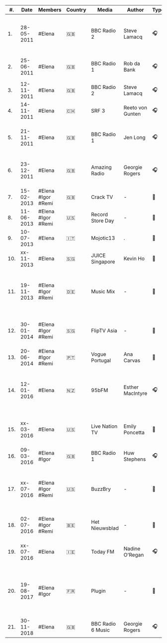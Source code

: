 |   #.  |  Date    |    Members             |   Country         |   Media                       |   Author                          |   Type    		|   Original link    																																																			                    |
|-------|----------|------------------------|-------------------|-------------------------------|-----------------------------------|-------------------|---------------------------------------------------------------------------------------------------------------------------------------------------------------------------------------------------------------------------------------------------|
|   1.  |28-05-2011|    #Elena              |   :uk:            |   BBC Radio 2                 |   Steve Lamacq                    |   :headphones:    |   [BBC Radio 2 - Steve Lamacq, 21/05/2011](https://www.bbc.co.uk/programmes/b0113hv1) [BBC Radio 2 - Steve Lamacq, 28/05/2011](https://www.bbc.co.uk/programmes/b011d6tm)                                                                         |                                   
|   2.  |25-06-2011|    #Elena              |   :uk:            |   BBC Radio 1                 |   Rob da Bank                     |   :headphones:    |   [BBC Radio 1 - Rob da Bank, Glastonbury Special](https://www.bbc.co.uk/programmes/b011y5c2)                                                                                                                                                     |                
|   3.  |12-11-2011|    #Elena              |   :uk:            |   BBC Radio 2                 |   Steve Lamacq                    |   :headphones:    |   [BBC Radio 2 - Steve Lamacq, 12/11/2011](https://www.bbc.co.uk/programmes/b0171t2x)                                                                                                                                                             |                                 
|	4.	|14-11-2011|    #Elena              |   :switzerland:   |   SRF 3                       |   Reeto von Gunten                |   :headphones:    |                                                                                                                                                                                                                                                   |
|   5.  |21-11-2011|    #Elena              |   :uk:            |   BBC Radio 1                 |   Jen Long                        |   :headphones:    |   [BBC Introducing in Wales with Jen Long, Daughter and Goldcult](https://www.bbc.co.uk/programmes/b0178ps3)                                                                                                                                      |                               
|	6.	|23-12-2011|	#Elena				|	:uk:			|	Amazing Radio				|	Georgie Rogers					|	:headphones:	|	[Amazing Blog  – Amazing Radio Audio Advent Calendar – Door 23](http://blog.amazingtunes.com/2011/12/23/amazing-radio-audio-advent-calendar-door-23/)																		                    |						
|   7.  |15-02-2013|    #Elena #Igor #Remi  |   :uk:            |   Crack TV                    |   -                               |   :movie_camera:  |   [CRACK TV 002 - Daughter](http://web.archive.org/web/20140311071622/http://vimeo.com/59730356)                                                                                                                                                  |                                       
|   8.  |11-06-2013|    #Elena #Igor #Remi  |   :us:            |   Record Store Day            |   -                               |   :movie_camera:  |   [Daughter](http://web.archive.org/web/20130714174715/http://vimeo.com/68127859)                                                                                                                                                                 |           
|   9.  |10-07-2013|    #Elena              |   :it:            |   Mojotic13                   |   .                               |   :movie_camera:  |   [Daughter Interview @ Mojotic13](https://vimeo.com/70400715)                                                                                                                                                                                    |            
|	10.	|xx-11-2013|	#Elena				|	:singapore:		|	JUICE Singapore				|	Kevin Ho						|	:memo:			|																																																								                    |	
|	11.	|19-11-2013|	#Elena #Igor #Remi	|	:de:			|	Music Mix					|	-								|	:movie_camera:	|	[Zum Jahresausklang bei musicmix: ein Feuerwerk an Klangvielfalt mit Daughter & Karl Bartos](https://www.musikexpress.de/zum-jahresausklang-bei-musicmix-ein-feuerwerk-an-klangvielfalt-mit-daughter-karl-bartos-131239/)	                    |
|	12.	|30-01-2014|	#Elena #Igor #Remi	|	:singapore:		|	FlipTV Asia					|	-								|	:movie_camera:	|	[Flip Music Interview with Daughter @ Laneway Singapore](http://web.archive.org/web/20140417101657/http://vimeo.com/85504202)																								                    |
|   13. |20-06-2014|    #Elena #Igor #Remi  |   :portugal:      |   Vogue Portugal              |   Ana Carvas                      |   :movie_camera:  |   [Entrevista: Daughter](http://web.archive.org/web/20141008122950/http://www.vogue.xl.pt/multimedia/videos/detalhe/entrevista_daughter.html)                                                                                                     |               
|   14. |12-01-2016|    #Elena              |   :new_zealand:   |   95bFM                       |   Esther MacIntyre                |   :headphones:    |   [Morning Glory with Esther MacIntyre: Interview: Daughter vocalist Elena Tonra](https://www.ivoox.com/en/morning-glory-with-esther-macintyre-interview-daughter-vocalist-audios-mp3_rf_10040052_1.html)                                         |                                                
|	15.	|xx-03-2016|	#Elena				|	:us:			|	Live Nation TV				|	Emily Poncetta					|	:memo:			|	[Find Your Inner Fighter: A Conversation with Daughter \| Live Nation TV](https://lntv.com/en_us/article/daughter-elena-tonra-interview-2016)																				                    |
|	16.	|09-03-2016|	#Elena #Igor		|	:uk:			|	BBC Radio 1					|	Huw Stephens					|	:headphones:	|	[Daughter tip us their favourite new artists](https://www.bbc.co.uk/programmes/p03m2w44)																																	                    |	
|	17.	|xx-07-2016|	#Elena #Igor #Remi	|	:us:			|	BuzzBry						|	-								|	:movie_camera:	|	[Watch: British band Daughter on the sweetness behind 'unhappy music'](https://buzzbry.com/watch-british-band-daughter-on-the-beauty-behind-sad-music/)																		                    |				
|	18.	|02-07-2016|	#Elena #Igor #Remi	|	:belgium:		|	Het Nieuwsblad				|	-								|	:movie_camera:	|	[Elena Tonra (Daughter): 'Ik zou mainstage besterven'](https://www.nieuwsblad.be/cnt/dmf20160702_02367883)																													                    |
|   19. |xx-07-2016|	#Elena				|	:ireland:		|	Today FM					|	Nadine O'Regan					|	:headphones:	|	[Elena Tonra (Daughter) - Songs in the Key of Life](https://www.todayfm.com/Elena-Tonra-Daughter--Songs-in-the-Key-of-Life)																									                    |															
|   20. |19-08-2017|    #Elena #Igor        |   :fr:            |   Plugin                      |   -                               |   :memo:          |   [Rencontre avec le groupe Daughter a l'origine de la musique de Life Is Strange: Before the Storm](https://plugin.01net.com/pop/rencontre-avec-le-groupe-daughter-a-l-origine-de-la-musique-de-life-is-strange-before-the-storm-1238143.html)   |
|	21.	|30-11-2018|	#Elena				|	:uk:			|	BBC Radio 6 Music			|	Georgie Rogers					|	:headphones:	|	[Shaun Keaveny #MASO](https://www.bbc.co.uk/programmes/m0001c5f)																																							                    |			
